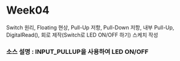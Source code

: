 # Week04
Switch 원리, Floating 현상, Pull-Up 저항, Pull-Down 저항, 내부 Pull-Up,  DigitalRead(), 회로 제작(Switch로 LED ON/OFF 하기) 스케치 작성

### 소스 설명 : INPUT_PULLUP을 사용하여 LED ON/OFF
